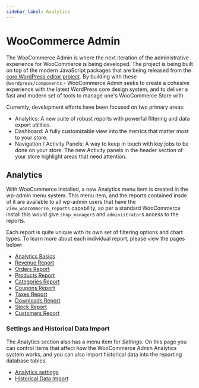```yaml
---
sidebar_label: Analytics
---
```


# WooCommerce Admin

The WooCommerce Admin is where the next iteration of the administrative experience for WooCommerce is being developed. The project is being built on top of the modern JavaScript packages that are being released from the [core WordPress editor project](https://github.com/wordpress/gutenberg). By building with these `@wordpress/components` - WooCommerce Admin seeks to create a cohesive experience with the latest WordPress core design system, and to deliver a fast and modern set of tools to manage one's WooCommerce Store with.

Currently, development efforts have been focused on two primary areas:

-   Analytics: A new suite of robust reports with powerful filtering and data export utilities.
-   Dashboard: A fully customizable view into the metrics that matter most to your store.
-   Navigation / Activity Panels: A way to keep in touch with key jobs to be done on your store. The new Activity panels in the header section of your store highlight areas that need attention.

## Analytics

With WooCommerce installed, a new Analytics menu item is created in the wp-admin menu system. This menu item, and the reports contained insde of it are available to all wp-admin users that have the `view_woocommerce_reports` capability, so per a standard WooCommerce install this would give `shop_manager`s and `administrator`s access to the reports.

Each report is quite unique with its own set of filtering options and chart types. To learn more about each individual report, please view the pages below:

-   [Analytics Basics](analytics-basics.md)
-   [Revenue Report](analytics-revenue-report.md)
-   [Orders Report](analytics-orders-report.md)
-   [Products Report](analytics-products-report.md)
-   [Categories Report](analytics-categories-report.md)
-   [Coupons Report](analytics-coupons-report.md)
-   [Taxes Report](analytics-taxes-report.md)
-   [Downloads Report](analytics-downloads-report.md)
-   [Stock Report](analytics-stock-report.md)
-   [Customers Report](analytics-customers-report.md)

### Settings and Historical Data Import

The Analytics section also has a menu item for _Settings_. On this page you can control items that affect how the WooCommerce Admin Analytics system works, and you can also import historical data into the reporting database tables.

-   [Analytics settings](analytics-settings.md)
-   [Historical Data Import](analytics-historical-data-import.md)
